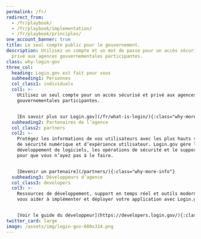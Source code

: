 ```yaml
---
permalink: /fr/
redirect_from:
  - /fr/playbook/
  - /fr/playbook/implementation/
  - /fr/playbook/principles/
one_account_banner: true
title: Le seul compte public pour le gouvernement.
description: Utilisez un compte et un mot de passe pour un accès sécurisé et
  privé aux agences gouvernementales participantes.
class: why-login-gov
three_col:
  heading: Login.gov est fait pour vous
  subheading1: Personnes
  col_class1: individuals
  col1: >-
    Utilisez un seul compte pour un accès sécurisé et privé aux agences
    gouvernementales participantes.


    [En savoir plus sur Login.gov](/fr/what-is-login/){:class="why-more-info"}
  subheading2: Partenaires de l’agence
  col_class2: partners
  col2: >-
    Protégez les informations de vos utilisateurs avec les plus hauts standards
    de sécurité numérique et d’expérience utilisateur. Login.gov gère le
    développement de logiciels, les opérations de sécurité et le support client
    pour que vous n’ayez pas à le faire.


    [Devenir un partenaire](/partners/){:class="why-more-info"}
  subheading3: Développeurs d’agence
  col_class3: developers
  col3: >-
    Ressources de développement, support en temps réel et outils modernes pour
    vous aider à implémenter et déployer votre application avec Login.gov


    [Voir le guide du développeur](https://developers.login.gov/){:class="why-more-info"}
twitter_card: large
image: /assets/img/login-gov-600x314.png
---
```

